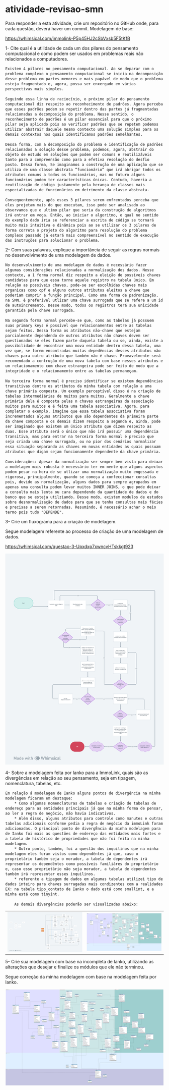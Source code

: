 # atividade-revisao-smn

Para responder a esta atividade, crie um repositório no GitHub onde, para cada questão, deverá haver um commit.
Modelagem de base:

https://whimsical.com/immolink-P5p45HJ2cSbVxsb5F5tKfB

1- Cite qual é a utilidade de cada um dos pilares do pensamento computacional e como podem ser usados em problemas reais não relacionados a computadores.

    Existem 4 pilares no pensamento computacional. Ao se deparar com o problema complexo o pensamento computacional se inicia na decomposição desse problema em partes menores e mais papável de modo que o problema esteja fragmentado e, agora, possa ser enxergado em várias perspectivas mais simples.

    Seguindo essa linha de raciocínio, o próximo pilar do pensamento computacional diz respeito ao reconhecimento de padrões. Agora perceba que esses padrões podem se repetir dentro das partes já fragmentadas relacionadas a decomposição do problema. Nesse sentido, o reconhecimento de padrões é um pilar essencial para que o próximo pilar seja aplicado pois ao verificar padrões que se repetem podemos utilizar abstrair daquele mesmo contexto uma solução simples para os demais contextos nos quais identificamos padrões semelhantes.

    Dessa forma, com a decomposição do problema e identificação de padrões relacionados a solução desse problema, podemos, agora, abstrair do objeto de estudo em soluções que podem ser comuns e reutilizáveis tanto para a compreensão como para a efetiva resolução do desfio posto. Dessa forma, Se imaginamos a construção de uma aplicação que se utiliza de uma classe abstrata “funcionário” que irá abrigar todos os atributos comuns a todos os funcionários, mas no futuro alguns funcionários podem ter características únicas. Contudo, haveria a reutilização de código justamente pela herança de classes mais especializadas de funcionários em detrimento da classe abstrata.
     
    Consequentemente, após esses 3 pilares serem enfrentados perceba que eles projetam mais do que executam, isso pode ser analisado ao observamos que o ultimo pilar que seria da construção de algoritmos irá entrar em voga. Então, ao iniciar o algoritmo, o qual no sentido do exemplo dado iria se referenciar a escrita de código se tornará muito mais intuitiva e dinâmica pois ao se utilizar os 3 pilares de forma correta o projeto do algoritmo para resolução do problema complexo passado já estará mais compreensível no sentido de execução das instruções para solucionar o problema.


2- Com suas palavras, explique a importância de seguir as regras normais no desenvolvimento de uma modelagem de dados.

    No desenvolvimento de uma modelagem de dados é necessário fazer algumas considerações relacionadas a normalização dos dados. Nesse contexto, a 1 forma normal diz respeito a eleição de possíveis chaves candidatas para que essa torne aquele registro na tabela único. Em relação as possiveis chaves, pode-se ser escolhidas chaves mais organicas como cpf e alguns outros atributos eleitos a chave que poderiam cumprir a função principal. Como uma forma de padronização, na SMN, é preferível utlizar uma chave surrogada que se refere a um id de autoincremento. Desse modo, todos os registros terá sua unicidade garantida pela chave surrogada.  

    Na segunda forma normal percebe-se que, como as tabelas já possuem suas primary keys é possível que relacionamentos entre as tabelas sejam feitos. Dessa forma os atributos não-chave que estejam parcialmente dependendo de outros atributos não chaves devem ser questionados se eles fazem parte daquela tabela ou se, ainda, existe a possibilidade de encontrar uma nova entidade dentro dessa tabela, uma vez que, se forem encontradas muitas depedências desses atributos não chaves para outro atributo que também não é chave. Provavelmente será recomendado a contrução de uma nova tabela com base nesses atributos e um relacionamento com chave estrangeira pode ser feito de modo que a integridade e o relacionamento entre as tabelas permaneçam. 

    Na terceira forma normal é preciso identificar se existem dependências transitivas dentre os atributos da minha tabela com relação a uma chave primária composta. Um exemplo perceptível disso é na criação de tabelas intermediárias de muitos para muitos. Geralmente a chave primária dela é composta pelas n chaves estrangeiras da associação muitos para muitos e é feita uma tabela associativa. Agora, para completar o exemplo, imagine que essa tabela associativa foram incrementados alguns atributos que são dependentes da primeira parte da chave composta e os demais dizem respeito a segunda e, ainda, pode ser imaginado que existem um único atributo que dizem respeito as duas. Esse atributo será o único que não irá possuir uma dependência transitiva, mas para entrar na terceira forma normal é preciso que seja criada uma chave surrogada, ou no pior dos cenários normalizar essa situação separando as chaves em novas entidades as quais possuam atributos que digam sejam funcionamente dependente da chave primária. 

    Considerações: Apesar da normalização ser sempre bem vista para deixar a modelagem mais robusta é necessário ter em mente que alguns aspectos podem pesar na hora de se utlizar uma normalização muito engessada e rigorosa, principalmente, quando se começa a confeccionar consultas pois, devido as normalização, alguns dados para sempre agrupados em apenas uma consulta podem levar muitos INNER JOINS, o que pode deixar a consulta mais lenta ou cara dependendo da quantidade de dados e do banco que se esteja utilziando. Desse modo, existem modulos de estudos sobre desnormalização de dados para que se tenha consultas mais fácies e precisas a serem retornadas. Resumindo, é necessário achar o meio termo pois tudo "DEPENDE".  
    


3- Crie um fluxograma para a criação de modelagem.

Segue modelagem referente ao processo de criação de uma modelagem de dados. 

https://whimsical.com/questao-3-Upxdxp7xwncvHTskkgt923
     
![Fluxograma](Questao3.png)
 

4- Sobre a modelagem feita por Ianko para a ImmoLink, quais são as divergências em relação ao seu pensamento, seja em tipagem, nomenclatura, tabelas, etc.

    Em relação á modelagem de Ianko alguns pontos de divergência na minha modelagem ficaram em destaque:
        * Como algumas nomenclaturas de tabelas e criação de tabelas de endereço para as entidades principais já que na minha forma de pensar, ao ler a regra de negócio, não havia indicativos. 
        * Além disso, alguns atributos para controle como manutes e outras tabelas adicionais conforme pedia a regra de negócio da immoLink foram adicionadas. O principal ponto de divergÊncia da minha modelagem para de Ianko foi mais as questões de endereço das entidades mais fortes e a tabela de histórico de propriedades que não foi feita na minha modelagem. 
        * Outro ponto, também, foi a questão dos inquilinos que na minha modelagem eles foram vistos como dependêntes já que, caso o proprietário também seja o morador, a tabela de dependentes irá representar os dependêntes como possíveis familiáres do proprietário e, caso esse proprietário não seja morador, a tabela de dependentes também irá representar esses inquilinos.  
        * referente a tipagem de dados em algumas tabelas utilizei tipo de dados inteiro para chaves surragadas mais condizentes com a realidades EX: na tabela tipo_contato de Ianko o dado está como smallint, e a minha está como tinyint. 

        As demais divergências poderão ser visualizadas abaixo: 

<table>
  <tr>
    <td><img src="ImmoLink.png" alt="Descrição da Imagem 1"></td>
    <td><img src="ImmoLinkAdriel.png" alt="Descrição da Imagem 2"></td>
  </tr>
</table>


5- Crie sua modelagem com base na incompleta de Ianko, utilizando as alterações que desejar e finalize os módulos que ele não terminou.

Segue correção da minha modelagem com base na modelagem feita por Ianko. 

![Fluxograma](ImmoLinkFinalAdrielpng.png)
